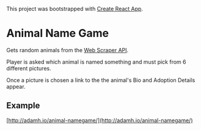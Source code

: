 This project was bootstrapped with [Create React App](https://github.com/facebookincubator/create-react-app).

# Animal Name Game

Gets random animals from the [Web Scraper API](https://github.com/adamh/web-scraper-api).

Player is asked which animal is named something and must pick from 6 different pictures. 

Once a picture is chosen a link to the the animal's Bio and Adoption Details appear.

## Example

[http://adamh.io/animal-namegame/](http://adamh.io/animal-namegame/)
